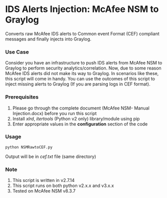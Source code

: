 # IDS Alerts Injection: McAfee NSM to Graylog
Converts raw McAfee IDS alerts to Common event Format (CEF) compliant messages and finally injects into Graylog.

### Use Case
<div class=text-justify>
Consider you have an infrastructure to push IDS alerts from McAfee NSM to Graylog to perform security analytics/correlation. Now, due to some reason McAfee IDS alerts did not make its way to Graylog. In scenarios like these, this script will come in handy. You can use the outcomes of this script to inject missing alerts to Graylog (If you are parsing logs in CEF format). 
</div>

### Prerequisites
1. Please go through the complete document (McAfee NSM- Manual Injection.docx) before you run this script
2. Install *xlrd*, *itertools* (Python v2 only) library/module using pip
3. Enter appropriate values in the **configuration** section of the code

### Usage
```
python NSMRawtoCEF.py
```
Output will be in *cef.txt* file (same directory) 

### Note
1. This script is written in v2.7.14
2. This script runs on both python v2.x.x and v3.x.x
3. Tested on McAfee NSM v8.3.7